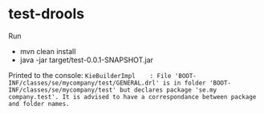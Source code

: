 # test-drools

Run

* mvn clean install
* java -jar target/test-0.0.1-SNAPSHOT.jar

Printed to the console:
`KieBuilderImpl    : File 'BOOT-INF/classes/se/mycompany/test/GENERAL.drl' is in folder 'BOOT-INF/classes/se/mycompany/test' but declares package 'se.my
company.test'. It is advised to have a correspondance between package and folder names.`

